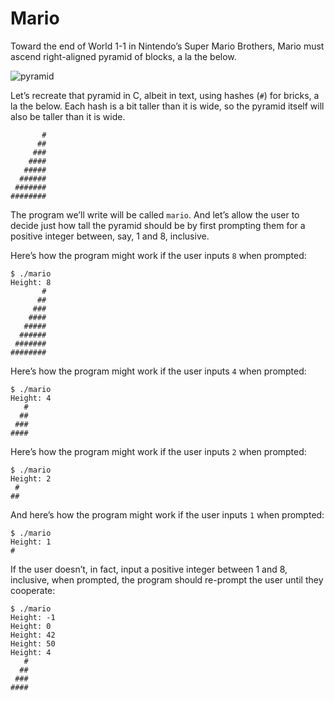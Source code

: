 # Mario
Toward the end of World 1-1 in Nintendo’s Super Mario Brothers, Mario must ascend right-aligned pyramid of blocks, a la the below.

![pyramid](https://github.com/metutam/introduction-to-computer-science/assets/138866899/d309a757-95a0-41fa-a5f7-137f4b3161c1)

Let’s recreate that pyramid in C, albeit in text, using hashes (`#`) for bricks, a la the below. Each hash is a bit taller than it is wide, so the pyramid itself will also be taller than it is wide.
```shell
       #
      ##
     ###
    ####
   #####
  ######
 #######
########
```
The program we’ll write will be called `mario`. And let’s allow the user to decide just how tall the pyramid should be by first prompting them for a positive integer between, say, 1 and 8, inclusive.

Here’s how the program might work if the user inputs `8` when prompted:
```shell
$ ./mario
Height: 8
       #
      ##
     ###
    ####
   #####
  ######
 #######
########
```

Here’s how the program might work if the user inputs `4` when prompted:
```shell
$ ./mario
Height: 4
   #
  ##
 ###
####
```

Here’s how the program might work if the user inputs `2` when prompted:
```shell
$ ./mario
Height: 2
 #
##
```

And here’s how the program might work if the user inputs `1` when prompted:
```shell
$ ./mario
Height: 1
#
```

If the user doesn’t, in fact, input a positive integer between 1 and 8, inclusive, when prompted, the program should re-prompt the user until they cooperate:
```shell
$ ./mario
Height: -1
Height: 0
Height: 42
Height: 50
Height: 4
   #
  ##
 ###
####
```
